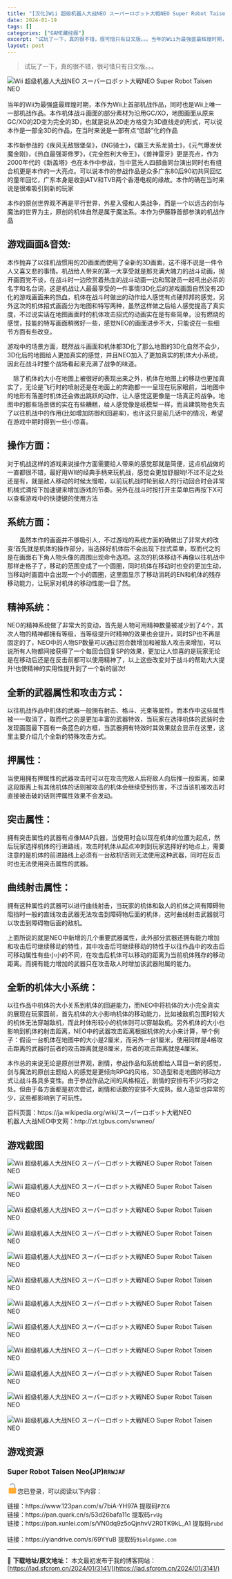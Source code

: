 ```yaml
---
title: "[汉化]Wii 超级机器人大战NEO スーパーロボット大戦NEO Super Robot Taisen NEO 免费下载"
date: 2024-01-19
tags: []
categories: ["GAME藏经阁"]
excerpt: "试玩了一下，真的很不错，很可惜只有日文版。。。当年的Wii为最强盛最辉煌时期，本作为Wii上首部机战作品，同时也是Wii上唯一一部机战作品。本作机体战斗画面的部分素材为沿用GC/XO，地图画面从原来GC/XO的2D变为完全的3D，也就是说从2D走方格变为3D直线走的形式，可以说本作是一部全3D的作品&hellip;"
layout: post
---
```


 <div><ul>            <ul>  </ul> </ul> </div><blockquote>试玩了一下，真的很不错，很可惜只有日文版。。。</blockquote><p><img src="https://lad.sfcrom.cn/wp-content/uploads/2024/01/20240118_65a8d094f0880.jpg" title="Wii 超级机器人大战NEO" alt="Wii 超级机器人大战NEO スーパーロボット大戦NEO Super Robot Taisen NEO" style="display:block; margin-left:auto; margin-right:auto;"><br>当年的Wii为最强盛最辉煌时期，本作为Wii上首部机战作品，同时也是Wii上唯一一部机战作品。本作机体战斗画面的部分素材为沿用GC/XO，地图画面从原来GC/XO的2D变为完全的3D，也就是说从2D走方格变为3D直线走的形式，可以说本作是一部全3D的作品，在当时来说是一部有点“低龄”化的作品</p><p>本作新参战的《疾风无敌银堡垒》，《NG骑士》，《霸王大系龙骑士》，《元气爆发伏魔金刚》，《热血最强哥修罗》，《完全胜利大帝王》，《兽神雷牙》更是亮点，作为2000年代的《新盖塔》也在本作中参战，当中蓝光人四部曲同台演出同时也有组合机更是本作的一大亮点。可以说本作的参战作品是众多广东80后90初共同回忆的童年回忆，广东本身是收到ATV和TVB两个香港电视的缘故。本作的确在当时来说是很难吸引到新的玩家</p><p>本作的原创世界观不再是平行世界，外星入侵和人类战争，而是一个以远古的剑与魔法的世界为主，原创的机体自然是属于魔法系。本作为伊藤静首部参演的机战作品</p><a name="ci_title0" ></a><h2>游戏画面&音效:</h2><p>本作抛弃了以往机战惯用的2D画面而使用了全新的3D画面，这不得不说是一件令人又喜又悲的事情。机战给人带来的第一大享受就是那充满大魄力的战斗动画，抛开画面党不谈，在战斗时一边欣赏着热血的战斗动画一边和驾驶员一起吼出必杀的名字和名台词，这是机战让人最最享受的一件事情!3D化后的游戏画面自然没有2D化的游戏画面来的热血，机体在战斗时做出的动作给人感觉有点硬邦邦的感觉，另外这次的机体招式画面分为地图和特写两种，虽然这样做之后给人感觉提高了真实度，不过说实话在地图画面时的机体攻击招式的动画实在是有些简单，没有燃烧的感觉，技能的特写画面稍微好一些，感觉NEO的画面进步不大，只能说在一些细节方面有些改变。</p><p>游戏中的场景方面，既然战斗画面和机体都3D化了那么地图的3D化自然不会少，3D化后的地图给人更加真实的感觉，并且NEO加入了更加真实的机体大小系统，因此在战斗时整个战场看起来充满了战争的味道。</p><p>　除了机体的大小在地图上被很好的表现出来之外，机体在地图上的移动也更加真实了，无论是飞行时的喷射还是在地面上的奔跑都一一呈现在玩家眼前，当地图中的地形有落差时机体还会做出跳跃的动作，让人感觉这更像是一场真正的战争。地图中的那些场景做的实在有些糟糕，给人感觉像是纸模型一样，而且建筑物也失去了以往机战中的作用(比如增加防御和回避率)，也许这只是前几话中的情况，希望在游戏中期时得到一些小惊喜。</p><a name="ci_title1" ></a><h2>操作方面：</h2><p>对于机战这样的游戏来说操作方面需要给人带来的感觉那就是简便，这点机战做的一直都很不错，最好用WII的经典手柄来玩机战，感觉会更加舒服哟!不过不足之处还是有，就是敌人移动的时候太慢啦，以前玩机战时轮到敌人的行动回合时会非常机械式滴按下加速键来增加游戏的节奏。另外在战斗时按打开主菜单后再按下X可以查看游戏中的快捷键的使用方法</p><a name="ci_title2" ></a><h2>系统方面：</h2><p>　　虽然本作的画面并不够吸引人，不过游戏的系统方面的确做出了非常大的改变!首先就是机体的操作部分，当选择好机体后不会出现下拉式菜单，取而代之的是在画面右下角人物头像的周围出现命令选项。这次的机体移动不再像以往机战中那样走格子了，移动的范围变成了一个圆圈，同时机体在移动时也变的更加生动，当移动时画面中会出现一个小的圆圈，这里面显示了移动消耗的EN和机体的残存移动能力，让玩家对机体的移动性能一目了然。</p><a name="ci_title3" ></a><h2>精神系统：</h2><p>NEO的精神系统做了非常大的变动，首先是人物可用精神数量被减少到了4个，其次人物的精神都拥有等级，当等级提升时精神的效果也会提升，同时SP也不再是固定的了，NEO中的人物SP数量可以通过回合数增加和被敌人攻击来增加，可以说所有人物都间接获得了一个每回合回复SP的效果，更加让人惊喜的是玩家无论是在移动后还是在反击前都可以使用精神了，以上这些改变对于战斗的帮助大大提升!也使精神的实用性提升到了一个新的层次!</p><a name="ci_title4" ></a><h2>全新的武器属性和攻击方式：</h2><p>以往机战作品中机体的武器一般拥有射击、格斗、光束等属性，而本作中这些属性被一一取消了，取而代之的是更加丰富的武器特效，当玩家在选择机体的武装时会发现画面最下面有一条蓝色的方框，当武器拥有特效时其效果就会显示在这里，这里主要介绍几个全新的特殊攻击方式。</p><a name="ci_title5" ></a><h2>押属性：</h2><p>当使用拥有押属性的武器攻击时可以在攻击完敌人后将敌人向后推一段距离，如果这段距离上有其他机体的话则被攻击的机体会继续受到伤害，不过当该机被攻击时直接被击破的话则押属性效果不会发动。</p><a name="ci_title6" ></a><h2>突击属性：</h2><p>拥有突击属性的武器有点像MAP兵器，当使用时会以现在机体的位置为起点，然后玩家选择机体的行进路线，攻击时机体从起点冲刺到玩家选择好的地点上，需要注意的是机体的前进路线上必须有一台敌机!否则无法使用这种武器，同时在反击时也无法使用突击属性的武器。</p><a name="ci_title7" ></a><h2>曲线射击属性：</h2><p>拥有这种属性的武器可以进行曲线射击，当玩家的机体和敌人的机体之间有障碍物阻挡时一般的直线攻击武器无法攻击到障碍物后面的机体，这时曲线射击武器就可以攻击到障碍物后面的敌机。</p><p>上面所说的就是NEO中新增的几个重要武器属性，此外部分武器还拥有能力增加和攻击后可继续移动的特性，其中攻击后可继续移动的特性于以往作品中的攻击后可移动属性有些小小的不同，在攻击后机体可以移动的距离为当前机体残存的移动距离。而拥有能力增加的武器只在攻击敌人时增加该武器附属的能力。</p><a name="ci_title8" ></a><h2>全新的机体大小系统：</h2><p>以往作品中机体的大小关系到机体的回避能力，而NEO中将机体的大小完全真实的展现在玩家面前，首先机体的大小影响机体的移动能力，比如被敌机包围时较大的机体无法穿越敌机，而此时体形较小的机体则可以穿越敌机。另外机体的大小也影响到机体的射击距离，NEO中的武器攻击距离根据机体的大小来计算，举个例子：假设一台机体在地图中的大小是2厘米，而另外一台1厘米，使用同样是4格攻击距离的武器时前者的攻击距离就是8厘米，后者的攻击距离就是4厘米。</p><p>本作总的来说无论是原创世界观，剧情，参战作品和系统都给人耳目一新的感觉，剑与魔法的原创主题给人的感觉是更倾向RPG的风格，3D造型和走地图的移动方式让战斗各具多变性。由于参战作品之间的风格相近，剧情的安排有不少巧妙之处。但由于各方面都是初次尝试，剧情和话数的安排不大成熟，敌人造型也异常的少，这些都影响到了可玩性。</p><p>百科页面：https://ja.wikipedia.org/wiki/スーパーロボット大戦NEO<br>机器人大战NEO中文网：http://zt.tgbus.com/srwneo/</p><a name="ci_title9" ></a><h2>游戏截图</h2><p><img src="https://lad.sfcrom.cn/wp-content/uploads/2024/01/20240118_65a8d095255e8.jpg" title="Wii 超级机器人大战NEO游戏截图" alt="Wii 超级机器人大战NEO スーパーロボット大戦NEO Super Robot Taisen NEO" style="display:block; margin-left:auto; margin-right:auto;"><br><img src="https://lad.sfcrom.cn/wp-content/uploads/2024/01/20240118_65a8d09551ea3.jpg" title="Wii 超级机器人大战NEO游戏截图" alt="Wii 超级机器人大战NEO スーパーロボット大戦NEO Super Robot Taisen NEO" style="display:block; margin-left:auto; margin-right:auto;"><br><img src="https://lad.sfcrom.cn/wp-content/uploads/2024/01/20240118_65a8d095820a3.jpg" title="Wii 超级机器人大战NEO游戏截图" alt="Wii 超级机器人大战NEO スーパーロボット大戦NEO Super Robot Taisen NEO" style="display:block; margin-left:auto; margin-right:auto;"><br><img src="https://lad.sfcrom.cn/wp-content/uploads/2024/01/20240118_65a8d095aabec.jpg" title="Wii 超级机器人大战NEO游戏截图" alt="Wii 超级机器人大战NEO スーパーロボット大戦NEO Super Robot Taisen NEO" style="display:block; margin-left:auto; margin-right:auto;"><br><img src="https://lad.sfcrom.cn/wp-content/uploads/2024/01/20240118_65a8d095db80d.jpg" title="Wii 超级机器人大战NEO游戏截图" alt="Wii 超级机器人大战NEO スーパーロボット大戦NEO Super Robot Taisen NEO" style="display:block; margin-left:auto; margin-right:auto;"><br><img src="https://lad.sfcrom.cn/wp-content/uploads/2024/01/20240118_65a8d0961233b.jpg" title="Wii 超级机器人大战NEO游戏截图" alt="Wii 超级机器人大战NEO スーパーロボット大戦NEO Super Robot Taisen NEO" style="display:block; margin-left:auto; margin-right:auto;"><br><img src="https://lad.sfcrom.cn/wp-content/uploads/2024/01/20240118_65a8d0963b246.jpg" title="Wii 超级机器人大战NEO游戏截图" alt="Wii 超级机器人大战NEO スーパーロボット大戦NEO Super Robot Taisen NEO" style="display:block; margin-left:auto; margin-right:auto;"><br><img src="https://lad.sfcrom.cn/wp-content/uploads/2024/01/20240118_65a8d0966abbc.jpg" title="Wii 超级机器人大战NEO游戏截图" alt="Wii 超级机器人大战NEO スーパーロボット大戦NEO Super Robot Taisen NEO" style="display:block; margin-left:auto; margin-right:auto;"><br><img src="https://lad.sfcrom.cn/wp-content/uploads/2024/01/20240118_65a8d09697843.jpg" title="Wii 超级机器人大战NEO游戏截图" alt="Wii 超级机器人大战NEO スーパーロボット大戦NEO Super Robot Taisen NEO" style="display:block; margin-left:auto; margin-right:auto;"><br><img src="https://lad.sfcrom.cn/wp-content/uploads/2024/01/20240118_65a8d096c89b6.jpg" title="Wii 超级机器人大战NEO游戏截图" alt="Wii 超级机器人大战NEO スーパーロボット大戦NEO Super Robot Taisen NEO" style="display:block; margin-left:auto; margin-right:auto;"><br><img src="https://lad.sfcrom.cn/wp-content/uploads/2024/01/20240118_65a8d0970792d.jpg" title="Wii 超级机器人大战NEO游戏截图" alt="Wii 超级机器人大战NEO スーパーロボット大戦NEO Super Robot Taisen NEO" style="display:block; margin-left:auto; margin-right:auto;"><br><img src="https://lad.sfcrom.cn/wp-content/uploads/2024/01/20240118_65a8d09735e1f.jpg" title="Wii 超级机器人大战NEO游戏截图" alt="Wii 超级机器人大战NEO スーパーロボット大戦NEO Super Robot Taisen NEO" style="display:block; margin-left:auto; margin-right:auto;"></p><a name="ci_title10" ></a><h2>游戏资源</h2><a name="ci_title11" ></a><h3>Super Robot Taisen Neo(JP)<code>RRWJAF</code></h3><p><p><svg xmlns="http://www.w3.org/2000/svg" width="24" height="24" viewbox="0 0 36 36"><path fill="#AAB8C2" d="M18 0c-4.612 0-8.483 3.126-9.639 7.371l3.855 1.052A5.999 5.999 0 0 1 18 4a6 6 0 0 1 6 6v10h4V10c0-5.522-4.477-10-10-10"/><path fill="#FFAC33" d="M31 32a4 4 0 0 1-4 4H9a4 4 0 0 1-4-4V20a4 4 0 0 1 4-4h18a4 4 0 0 1 4 4z"/></svg><span>您已登录，可以阅读以下内容：</span></p> <div>链接：https://www.123pan.com/s/7biA-YH97A 提取码<code>PZC6</code><br>链接：https://pan.quark.cn/s/53d26bafa11c 提取码<code>rvUg</code><br>链接：https://pan.xunlei.com/s/VN0dq9z5oQjnhvV2R0TK9kL_A1 提取码<code>rubd</code></div><br>链接：https://yiandrive.com/s/69YYuB 提取码<code>9ioldgame.com</code></p> </div> 

---
📖 **下载地址/原文地址：** 本文最初发布于我的博客网站：[https://lad.sfcrom.cn/2024/01/3141/](https://lad.sfcrom.cn/2024/01/3141/)
